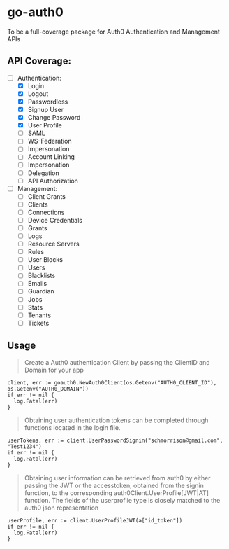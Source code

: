 # go-auth0
To be a full-coverage package for Auth0 Authentication and Management APIs

## API Coverage:

  - [ ] Authentication:
    * [x] Login
    * [x] Logout
    * [x] Passwordless
    * [x] Signup User
    * [x] Change Password
    * [x] User Profile
    * [ ] SAML
    * [ ] WS-Federation
    * [ ] Impersonation
    * [ ] Account Linking
    * [ ] Impersonation
    * [ ] Delegation
    * [ ] API Authorization

  - [ ] Management:
    * [ ] Client Grants
    * [ ] Clients
    * [ ] Connections
    * [ ] Device Credentials
    * [ ] Grants
    * [ ] Logs
    * [ ] Resource Servers
    * [ ] Rules
    * [ ] User Blocks
    * [ ] Users
    * [ ] Blacklists
    * [ ] Emails
    * [ ] Guardian
    * [ ] Jobs
    * [ ] Stats
    * [ ] Tenants
    * [ ] Tickets

## Usage

> Create a Auth0 authentication Client by passing the ClientID and Domain for your app
```
client, err := goauth0.NewAuth0Client(os.Getenv("AUTH0_CLIENT_ID"), os.Getenv("AUTH0_DOMAIN"))
if err != nil {
  log.Fatal(err)
}
```

> Obtaining user authentication tokens can be completed through functions located in the login file.
```
userTokens, err := client.UserPasswordSignin("schmorrison@gmail.com", "Test1234")
if err != nil {
  log.Fatal(err)
}
```

> Obtaining user information can be retrieved from auth0 by either passing the JWT or the accesstoken, obtained from the signin function, to the corresponding auth0Client.UserProfile[JWT|AT] function. The fields of the userprofile type is closely matched to the auth0 json representation
```
userProfile, err := client.UserProfileJWT(a["id_token"])
if err != nil {
  log.Fatal(err)
}
```
